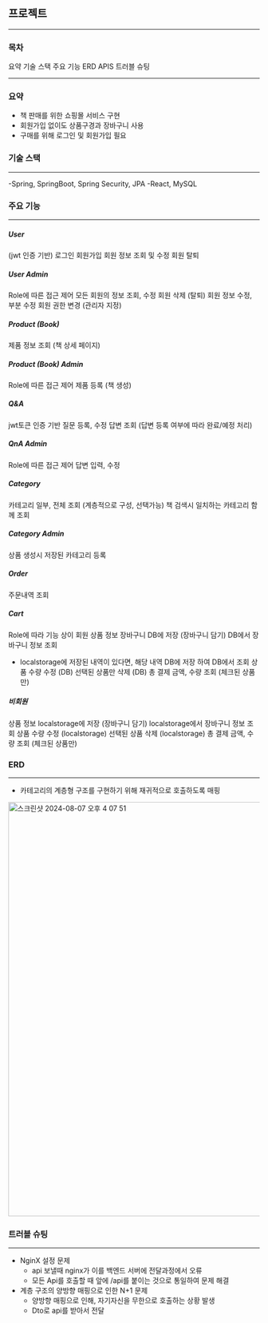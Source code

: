 
## 프로젝트 
***
### 목차
요약
기술 스택
주요 기능
ERD
APIS
트러블 슈팅
***
### 요약

- 책 판매를 위한 쇼핑몰 서비스 구현
- 회원가입 없이도 상품구경과 장바구니 사용
- 구매를 위해 로그인 및 회원가입 필요
### 기술 스택
***
-Spring, SpringBoot, Spring Security, JPA 
-React, MySQL
### 주요 기능
***
##### User
(jwt 인증 기반)
로그인
회원가입
회원 정보 조회 및 수정 회원 탈퇴
##### User Admin
Role에 따른 접근 제어
모든 회원의 정보 조회, 수정 회원 삭제 (탈퇴)
회원 정보 수정, 부분 수정 회원 권한 변경 (관리자 지정)
##### Product (Book)
제품 정보 조회 (책 상세 페이지)
##### Product (Book) Admin
Role에 따른 접근 제어 제품 등록 (책 생성)
##### Q&A
jwt토큰 인증 기반
질문 등록, 수정
답변 조회 (답변 등록 여부에 따라 완료/예정 처리)
##### QnA Admin
Role에 따른 접근 제어 답변 입력, 수정
##### Category
카테고리 일부, 전체 조회 (계층적으로 구성, 선택가능)
책 검색시 일치하는 카테고리 함께 조회
##### Category Admin
상품 생성시 저장된 카테고리 등록
##### Order
주문내역 조회
##### Cart
Role에 따라 기능 상이
회원
상품 정보 장바구니 DB에 저장 (장바구니 담기)
DB에서 장바구니 정보 조회
* localstorage에 저장된 내역이 있다면, 해당 내역 DB에 저장 하여 DB에서 조회 상품 수량 수정 (DB)
선택된 상품만 삭제 (DB)
총 결제 금액, 수량 조회 (체크된 상품만)
##### 비회원
상품 정보 localstorage에 저장 (장바구니 담기)
localstorage에서 장바구니 정보 조회 상품 수량 수정 (localstorage)
선택된 상품 삭제 (localstorage)
총 결제 금액, 수량 조회 (체크된 상품만)

### ERD
***
- 카테고리의 계층형 구조를 구현하기 위해 재귀적으로 호출하도록 매핑
<img width="829" alt="스크린샷 2024-08-07 오후 4 07 51" src="https://github.com/user-attachments/assets/8d403254-92d3-4441-8a70-8c57c405e330">

### 트러블 슈팅
***
- NginX 설정 문제
  -  api 보낼때 nginx가 이를 백엔드 서버에 전달과정에서 오류
  -  모든 Api를 호출할 때 앞에 /api를 붙이는 것으로 통일하여 문제 해결
- 계층 구조의 양방향 매핑으로 인한 N+1 문제
  - 양방향 매핑으로 인해, 자기자신을 무한으로 호출하는 상황 발생
  - Dto로 api를 받아서 전달
